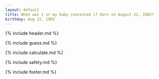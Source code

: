 ```yaml
---
layout: default
title: When was I or my baby conceived if born on August 22, 1902?
birthday: Aug 22, 1902
---
```


{% include header.md %}

{% include guess.md %}

{% include calculate.md %}

{% include safety.md %}

{% include footer.md %}



